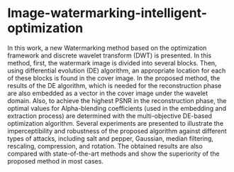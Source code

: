 # Image-watermarking-intelligent-optimization
In this work, a new Watermarking method based on the optimization framework and discrete wavelet transform (DWT) is presented. In this method, first, the watermark image is divided into several blocks. Then, using differential evolution (DE) algorithm, an appropriate location for each of these blocks is found in the cover image. In the proposed method, the results of the DE algorithm, which is needed for the reconstruction phase are also embedded as a vector in the cover image under the wavelet domain. Also, to achieve the highest PSNR in the reconstruction phase, the optimal values for Alpha-blending coefficients (used in the embedding and extraction process) are determined with the multi-objective DE-based optimization algorithm. Several experiments are presented to illustrate the imperceptibility and robustness of the proposed algorithm against different types of attacks, including salt and pepper, Gaussian, median filtering, rescaling, compression, and rotation. The obtained results are also compared with state-of-the-art methods and show the superiority of the proposed method in most cases.
